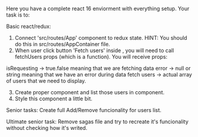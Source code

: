 Here you have a complete react 16 enviorment with everything setup.
Your task is to:

Basic react/redux:

1) Connect 'src/routes/App' component to redux state. HINT: You should do this in src/routes/AppContainer file.
2) When user click button 'Fetch users' inside <App/>, you will need to call fetchUsers props (which is a function). You will receive props:

isRequesting -> true.false meaning that we are fetching data
error -> null or string meaning that we have an error during data fetch
users -> actual array of users that we need to display.

3) Create proper component and list those users in <App> component.
4) Style this component a little bit.

Senior tasks: 
Create full Add/Remove funcionality for users list.

Ultimate senior task: 
Remove sagas file and try to recreate it's funcionality without checking how it's writed.